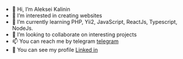 - 👋 Hi, I’m Aleksei Kalinin
- 👀 I’m interested in creating websites
- 🌱 I’m currently learning PHP, Yii2, JavaScript, ReactJs, Typescript, NodeJs. 
- 💞️ I’m looking to collaborate on interesting projects
- 📫 You can reach me by telegram <a href="https://t.me/Ricky_Spanishsh">telegram</a> 
- 👀 You can see my profile <a href='https://www.linkedin.com/in/alexey-kalinin-b91ba6263/'>Linked in</a>

<!---
lelikone777/lelikone777 is a ✨ special ✨ repository because its `README.md` (this file) appears on your GitHub profile.
You can click the Preview link to take a look at your changes.
--->
